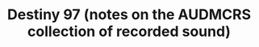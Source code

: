 ---
ee_id: '2228'
site: '1'
type: '2'
url: 2012-065-audmcrs-essay
title: Destiny 97 (notes on the AUDMCRS collection of recorded sound)
year: '2012'
display_year: '2012'
medium: ''
dims: ''
pitch: ''
ps: ''
live_url: ''
related: |-
  [2217] [2011-156-audmcrs-installation] 2011-156 The AUDMCRS Underground Dance Music Collection of Recorded Sound
  [2242] [2013-063-audmcrs-website] 2013-063 AUDMCRS website
youtube: ''
related_code: ''
imgs: audmcrs-essay-2012-065-full-database-ih.jpg
subheading: ''
download: ''
add_credit: ''
commission: ''
layout: things-i-made
---